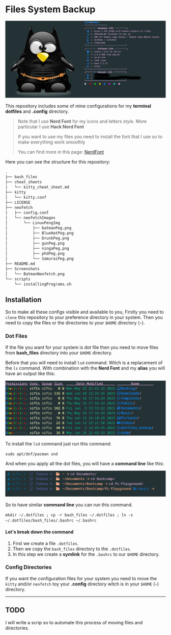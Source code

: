 # Files System Backup

![NeofetchImage](./Screenshots/BatmanNeofetch.png)

This repository includes some of mine configurations for my **terminal dotfiles** and **.config** directory.

> Note that I use **Nerd Font** for my icons and letters style. More particular I use **Hack Nerd Font**
> 
> If you want to use my files you need to install the font that I use so to make everything work smoothly
> 
> You can find more in this page: [NerdFont](https://www.nerdfonts.com/font-downloads)

Here you can see the structure for this repository:


    .
    ├── bash_files
    ├── cheat_sheets
    │   └── kitty_cheat_sheet.md
    ├── kitty
    │   └── kitty.conf
    ├── LICENSE
    ├── neofetch
    │   ├── config.conf
    │   └── neofetchImages
    │       └── LinuxPengImg
    │           ├── batmanPeg.png
    │           ├── BlueHatPeg.png
    │           ├── DrunkPeg.png
    │           ├── gunPeg.png
    │           ├── ningaPeg.png
    │           ├── phdPeg.png
    │           └── SamuraiPeg.png
    ├── README.md
    ├── Screenshots
    │   └── BatmanNeofetch.png
    └── scripts
        └── installingPrograms.sh

## Installation

So to make all these configs visible and available to you, Firstly you need to `clone` this repository to your preference directory in your system. Then you need to copy the files or the directories to your `$HOME` directory (`~`). 

### Dot Files
If the file you want for your system is dot file then you need to move files from **bash_files** directory into your `$HOME` directory.

Before that you will need to install `lsd` command. Witch is a replacement of the `ls` command. With combination with the **Nerd Font** and my **alias** you will have an output like this:

![lsdCommand](./Screenshots/lsd%20Command%20Example.png)

To install the `lsd` command just run this command:

`sudo apt/dnf/pacman snd`

And when you apply all the dot files, you will have a **command line** like this:

![CommandPrompt](./Screenshots/Command%20Prompt.png)

So to have similar **command line** you can run this command.

`mkdir ~/.dotfiles ; cp -r bash_files ~/.dotfiles ; ln -s ~/.dotfiles/bash_files/.bashrc ~/.bashrc`

#### Let's break down the command

1. First we create a file `.dotfiles`.
2. Then we copy the `bash_files` directory to the `.dotfiles`.
3. In this step we create a **symlink** for the `.bashrc` to our `$HOME` directory.

### Config Directories
If you want the configuration files for your system you need to move the `kitty` and/or `neofetch` toy your **.config** directory witch is in your `$HOME` (`~`) directory.

---

## TODO

I will write a scrip so to automate this process of moving files and directories.
